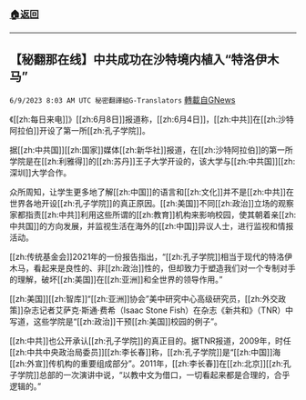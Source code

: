 ###  [:house:返回](README.md)
---


## 【秘翻那在线】中共成功在沙特境内植入“特洛伊木马”
`6/9/2023 8:03 AM UTC 秘密翻譯組G-Translators` [轉載自GNews](https://gnews.org/articles/1370932)

《[[zh:每日来电]]》[[zh:6月8日]]报道称，[[zh:6月4日]]，[[zh:中共]]在[[zh:沙特阿拉伯]]开设了第一所[[zh:孔子学院]]。

据[[zh:中共国]][[zh:国家]]媒体[[zh:新华社]]报道，在[[zh:沙特阿拉伯]]的第一所学院是在[[zh:利雅得]]的[[zh:苏丹]]王子大学开设的，该大学与[[zh:中共国]][[zh:深圳]]大学合作。

众所周知，让学生更多地了解[[zh:中国]]的语言和[[zh:文化]]并不是[[zh:中共]]在世界各地开设[[zh:孔子学院]]的真正原因。[[zh:美国]]不同[[zh:政治]]立场的观察家都指责[[zh:中共]]利用这些所谓的[[zh:教育]]机构来影响校园，使其朝着亲[[zh:中共国]]的方向发展，并监视生活在海外的[[zh:中国]]异议人士，进行监视和情报活动。

[[zh:传统基金会]]2021年的一份报告指出，“[[zh:孔子学院]]相当于现代的特洛伊木马，看起来是良性的、非[[zh:政治]]性的，但却致力于塑造我们对一个专制对手的理解，破坏[[zh:美国]]在[[zh:亚洲]]和全世界的领导作用。”

[[zh:美国]][[zh:智库]]“[[zh:亚洲]]协会”美中研究中心高级研究员，[[zh:外交政策]]杂志记者艾萨克·斯通·费希（Isaac Stone Fish）在杂志《新共和》（TNR）中写道，这些学院是“[[zh:政治]]干预[[zh:美国]]校园的例子”。

[[zh:中共]]也公开承认[[zh:孔子学院]]的真正目的。据TNR报道，2009年，时任[[zh:中共中央政治局委员]][[zh:李长春]]称，[[zh:孔子学院]]是“[[zh:中国]]海[[zh:外宣]]传机构的重要组成部分”。2011年，[[zh:李长春]]在[[zh:北京]][[zh:孔子学院]]总部的一次演讲中说，“以教中文为借口，一切看起来都是合理的，合乎逻辑的。”
